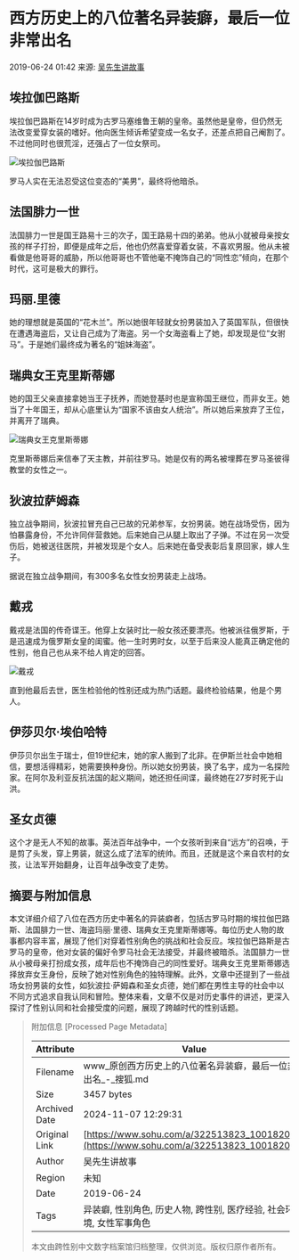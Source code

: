 # 西方历史上的八位著名异装癖，最后一位非常出名

2019-06-24 01:42 来源: [吴先生讲故事](https://www.sohu.com/a/322513823_100182082)

## 埃拉伽巴路斯

埃拉伽巴路斯在14岁时成为古罗马塞维鲁王朝的皇帝。虽然他是皇帝，但仍然无法改变爱穿女装的嗜好。他向医生倾诉希望变成一名女子，还差点把自己阉割了。不过他同时也很荒淫，还强占了一位女祭司。

![埃拉伽巴路斯](http://5b0988e595225.cdn.sohucs.com/images/20190624/088ed0f47a6544d8be7f388bd7191e88.jpeg)

罗马人实在无法忍受这位变态的“美男”，最终将他暗杀。

## 法国腓力一世

法国腓力一世是国王路易十三的次子，国王路易十四的弟弟。他从小就被母亲按女孩的样子打扮，即便是成年之后，他也仍然喜爱穿着女装，不喜欢男服。他从未被看做是他哥哥的威胁，所以他哥哥也不管他毫不掩饰自己的“同性恋”倾向，在那个时代，这可是极大的罪行。

## 玛丽.里德

她的理想就是英国的“花木兰”。所以她很年轻就女扮男装加入了英国军队，但很快在遭遇海盗后，又让自己成为了海盗。另一个女海盗看上了她，却发现是位“女驸马”。于是她们最终成为著名的“姐妹海盗”。

## 瑞典女王克里斯蒂娜

她的国王父亲直接拿她当王子抚养，而她登基时也是宣称国王继位，而非女王。她当了十年国王，却从心底里认为“国家不该由女人统治”。所以她后来放弃了王位，并离开了瑞典。

![瑞典女王克里斯蒂娜](http://5b0988e595225.cdn.sohucs.com/images/20190624/24dfbf52c09c4353887dbfe17a77837a.jpeg)

克里斯蒂娜后来信奉了天主教，并前往罗马。她是仅有的两名被埋葬在罗马圣彼得教堂的女性之一。

## 狄波拉萨姆森

独立战争期间，狄波拉冒充自己已故的兄弟参军，女扮男装。她在战场受伤，因为怕暴露身份，不允许同伴营救她。后来她自己从腿上取出了子弹。不过在另一次受伤后，她被送往医院，并被发现是个女人。后来她在备受表彰后复原回家，嫁人生子。

据说在独立战争期间，有300多名女性女扮男装走上战场。

## 戴戎

戴戎是法国的传奇谍王。他穿上女装时比一般女孩还要漂亮。他被派往俄罗斯，于是迅速成为俄罗斯女皇的闺蜜。他一生时男时女，以至于后来没人能真正确定他的性别，他自己也从来不给人肯定的回答。

![戴戎](http://5b0988e595225.cdn.sohucs.com/images/20190624/13a46b76774f4daa9e03665586f52d45.jpeg)

直到他最后去世，医生检验他的性别还成为热门话题。最终检验结果，他是个男人。

## 伊莎贝尔·埃伯哈特

伊莎贝尔出生于瑞士，但19世纪末，她的家人搬到了北非。在伊斯兰社会中她相信，要想活得精彩，她需要换种身份。所以她女扮男装，换了名字，成为一名探险家。在阿尔及利亚反抗法国的起义期间，她还担任间谍，最终她在27岁时死于山洪。

## 圣女贞德

这个才是无人不知的故事。英法百年战争中，一个女孩听到来自“远方”的召唤，于是剪了头发，穿上男装，就这么成了法军的统帅。而且，还就是这个来自农村的女孩，让法军开始翻身，让百年战争改变了走势。

## 摘要与附加信息

<!-- tcd_abstract -->
本文详细介绍了八位在西方历史中著名的异装癖者，包括古罗马时期的埃拉伽巴路斯、法国腓力一世、海盗玛丽·里德、瑞典女王克里斯蒂娜等。每位历史人物的故事都内容丰富，展现了他们对穿着性别角色的挑战和社会反应。埃拉伽巴路斯是古罗马的皇帝，他对女装的偏好令罗马社会无法接受，并最终被暗杀。法国腓力一世从小被母亲打扮成女孩，成年后也不掩饰自己的同性爱好。瑞典女王克里斯蒂娜选择放弃女王身份，反映了她对性别角色的独特理解。此外，文章中还提到了一些战场女扮男装的女性，如狄波拉·萨姆森和圣女贞德，她们都在男性主导的社会中以不同方式追求自我认同和冒险。整体来看，文章不仅是对历史事件的讲述，更深入探讨了性别认同和社会接受度的问题，展现了跨越时代的性别话题。
<!-- tcd_abstract_end -->

> 附加信息 [Processed Page Metadata]
>
> | Attribute       | Value                                  |
> |-----------------|----------------------------------------|
> | Filename        | www_原创西方历史上的八位著名异装癖，最后一位非常出名_-_搜狐.md                             |
> | Size            | 3457 bytes                           |
> | Archived Date   | 2024-11-07 12:29:31                             |
> | Original Link   | [https://www.sohu.com/a/322513823_100182082](https://www.sohu.com/a/322513823_100182082)                       |
> | Author          | 吴先生讲故事                               |
> | Region          | 未知                               |
> | Date            | 2019-06-24                                 |
> | Tags            | 异装癖, 性别角色, 历史人物, 跨性别, 医疗经验, 社会环境, 女性军事角色                                 |
>
> 本文由跨性别中文数字档案馆归档整理，仅供浏览。版权归原作者所有。
>